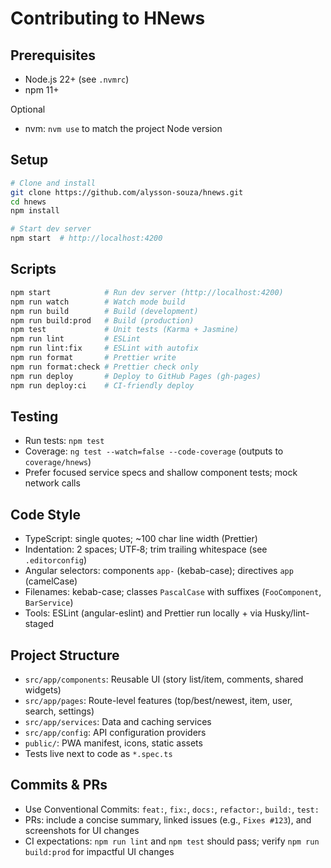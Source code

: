 # Contributing to HNews

## Prerequisites

- Node.js 22+ (see `.nvmrc`)
- npm 11+

Optional

- nvm: `nvm use` to match the project Node version

## Setup

```bash
# Clone and install
git clone https://github.com/alysson-souza/hnews.git
cd hnews
npm install

# Start dev server
npm start  # http://localhost:4200
```

## Scripts

```bash
npm start            # Run dev server (http://localhost:4200)
npm run watch        # Watch mode build
npm run build        # Build (development)
npm run build:prod   # Build (production)
npm test             # Unit tests (Karma + Jasmine)
npm run lint         # ESLint
npm run lint:fix     # ESLint with autofix
npm run format       # Prettier write
npm run format:check # Prettier check only
npm run deploy       # Deploy to GitHub Pages (gh-pages)
npm run deploy:ci    # CI-friendly deploy
```

## Testing

- Run tests: `npm test`
- Coverage: `ng test --watch=false --code-coverage` (outputs to `coverage/hnews`)
- Prefer focused service specs and shallow component tests; mock network calls

## Code Style

- TypeScript: single quotes; ~100 char line width (Prettier)
- Indentation: 2 spaces; UTF‑8; trim trailing whitespace (see `.editorconfig`)
- Angular selectors: components `app-` (kebab-case); directives `app` (camelCase)
- Filenames: kebab-case; classes `PascalCase` with suffixes (`FooComponent`, `BarService`)
- Tools: ESLint (angular-eslint) and Prettier run locally + via Husky/lint-staged

## Project Structure

- `src/app/components`: Reusable UI (story list/item, comments, shared widgets)
- `src/app/pages`: Route-level features (top/best/newest, item, user, search, settings)
- `src/app/services`: Data and caching services
- `src/app/config`: API configuration providers
- `public/`: PWA manifest, icons, static assets
- Tests live next to code as `*.spec.ts`

## Commits & PRs

- Use Conventional Commits: `feat:`, `fix:`, `docs:`, `refactor:`, `build:`, `test:`
- PRs: include a concise summary, linked issues (e.g., `Fixes #123`), and screenshots for UI changes
- CI expectations: `npm run lint` and `npm test` should pass; verify `npm run build:prod` for impactful UI changes
